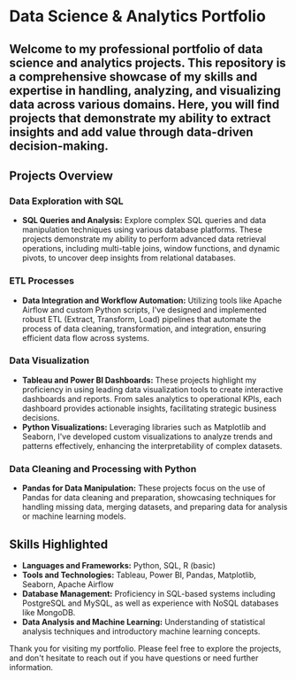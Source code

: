 # Data Science & Analytics Portfolio
## Welcome to my professional portfolio of data science and analytics projects. This repository is a comprehensive showcase of my skills and expertise in handling, analyzing, and visualizing data across various domains. Here, you will find projects that demonstrate my ability to extract insights and add value through data-driven decision-making.

## Projects Overview
### Data Exploration with SQL
- **SQL Queries and Analysis:** Explore complex SQL queries and data manipulation techniques using various database platforms. These projects demonstrate my ability to perform advanced data retrieval operations, including multi-table joins, window functions, and dynamic pivots, to uncover deep insights from relational databases.

### ETL Processes
- **Data Integration and Workflow Automation:** Utilizing tools like Apache Airflow and custom Python scripts, I've designed and implemented robust ETL (Extract, Transform, Load) pipelines that automate the process of data cleaning, transformation, and integration, ensuring efficient data flow across systems.

### Data Visualization
- **Tableau and Power BI Dashboards:** These projects highlight my proficiency in using leading data visualization tools to create interactive dashboards and reports. From sales analytics to operational KPIs, each dashboard provides actionable insights, facilitating strategic business decisions.
- **Python Visualizations:** Leveraging libraries such as Matplotlib and Seaborn, I've developed custom visualizations to analyze trends and patterns effectively, enhancing the interpretability of complex datasets.

### Data Cleaning and Processing with Python
- **Pandas for Data Manipulation:** These projects focus on the use of Pandas for data cleaning and preparation, showcasing techniques for handling missing data, merging datasets, and preparing data for analysis or machine learning models.

## Skills Highlighted
- **Languages and Frameworks:** Python, SQL, R (basic)
- **Tools and Technologies:** Tableau, Power BI, Pandas, Matplotlib, Seaborn, Apache Airflow
- **Database Management:** Proficiency in SQL-based systems including PostgreSQL and MySQL, as well as experience with NoSQL databases like MongoDB.
- **Data Analysis and Machine Learning:** Understanding of statistical analysis techniques and introductory machine learning concepts.

Thank you for visiting my portfolio. Please feel free to explore the projects, and don't hesitate to reach out if you have questions or need further information.
